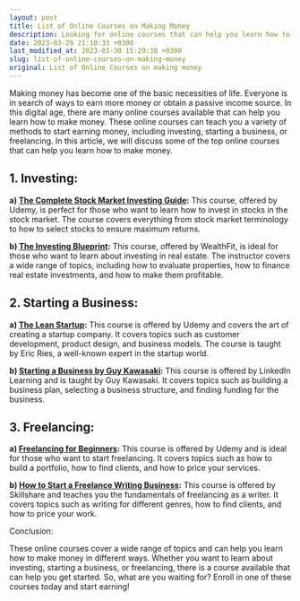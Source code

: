 ```yaml
---
layout: post
title: List of Online Courses on Making Money
description: Looking for online courses that can help you learn how to make money? Check out our list of top online courses on making money today!
date: 2023-03-28 21:10:33 +0300
last_modified_at: 2023-03-30 15:29:38 +0300
slug: list-of-online-courses-on-making-money
original: List of Online Courses on making money
---
```

Making money has become one of the basic necessities of life. Everyone is in search of ways to earn more money or obtain a passive income source. In this digital age, there are many online courses available that can help you learn how to make money. These online courses can teach you a variety of methods to start earning money, including investing, starting a business, or freelancing. In this article, we will discuss some of the top online courses that can help you learn how to make money.

## 1\. Investing:

**a) [The Complete Stock Market Investing Guide](/personal-finance/the-complete-stock-market-investing-guide-offered-by-udemy.html):** This course, offered by Udemy, is perfect for those who want to learn how to invest in stocks in the stock market. The course covers everything from stock market terminology to how to select stocks to ensure maximum returns.

**b) [The Investing Blueprint](/personal-finance/the-investing-blueprint-course-offered-by-wealthfit.html):** This course, offered by WealthFit, is ideal for those who want to learn about investing in real estate. The instructor covers a wide range of topics, including how to evaluate properties, how to finance real estate investments, and how to make them profitable.

## 2\. Starting a Business:

**a) [The Lean Startup](/business-and-entrepreneurship/learn-about-the-lean-startup-course-by-udemy.html):** This course is offered by Udemy and covers the art of creating a startup company. It covers topics such as customer development, product design, and business models. The course is taught by Eric Ries, a well-known expert in the startup world.

**b) [Starting a Business by Guy Kawasaki](/personal-finance/starting-a-business-by-guy-kawasaki.html):** This course is offered by LinkedIn Learning and is taught by Guy Kawasaki. It covers topics such as building a business plan, selecting a business structure, and finding funding for the business.

## 3\. Freelancing:

**a) [Freelancing for Beginners](/personal-finance/freelancing-for-beginners-a-review-of-the-udemy-course.html):** This course is offered by Udemy and is ideal for those who want to start freelancing. It covers topics such as how to build a portfolio, how to find clients, and how to price your services.

**b) [How to Start a Freelance Writing Business](/personal-finance/how-to-start-a-freelance-writing-business-course-offered-by-skillshare.html):** This course is offered by Skillshare and teaches you the fundamentals of freelancing as a writer. It covers topics such as writing for different genres, how to find clients, and how to price your work.

Conclusion:

These online courses cover a wide range of topics and can help you learn how to make money in different ways. Whether you want to learn about investing, starting a business, or freelancing, there is a course available that can help you get started. So, what are you waiting for? Enroll in one of these courses today and start earning!